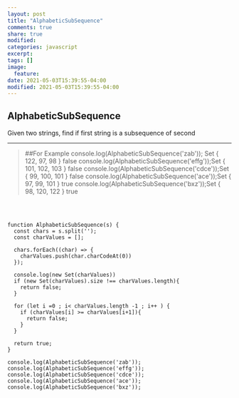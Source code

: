 ```yaml
---
layout: post
title: "AlphabeticSubSequence"
comments: true
share: true
modified:
categories: javascript
excerpt:
tags: []
image:
  feature:
date: 2021-05-03T15:39:55-04:00
modified: 2021-05-03T15:39:55-04:00
---
```



## AlphabeticSubSequence
Given two strings, find if first string is a subsequence of second
___

> ##For Example
console.log(AlphabeticSubSequence('zab')); Set { 122, 97, 98 }  false
console.log(AlphabeticSubSequence('effg'));Set { 101, 102, 103 } false
console.log(AlphabeticSubSequence('cdce'));Set { 99, 100, 101 } false
console.log(AlphabeticSubSequence('ace'));Set { 97, 99, 101 } true
console.log(AlphabeticSubSequence('bxz'));Set { 98, 120, 122 } true

##
<br>


~~~
function AlphabeticSubSequence(s) {
  const chars = s.split('');
  const charValues = [];

  chars.forEach((char) => {
    charValues.push(char.charCodeAt(0))
  });

  console.log(new Set(charValues))
  if (new Set(charValues).size !== charValues.length){
    return false;
  }

  for (let i =0 ; i< charValues.length -1 ; i++ ) {
    if (charValues[i] >= charValues[i+1]){
      return false;
    }
  }

  return true;
}

console.log(AlphabeticSubSequence('zab'));
console.log(AlphabeticSubSequence('effg'));
console.log(AlphabeticSubSequence('cdce'));
console.log(AlphabeticSubSequence('ace'));
console.log(AlphabeticSubSequence('bxz'));
~~~

